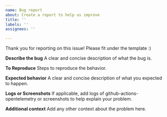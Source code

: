 ```yaml
---
name: Bug report
about: Create a report to help us improve
title: ''
labels: ''
assignees: ''

---
```


Thank you for reporting on this issue! Please fit under the template :)

**Describe the bug**
A clear and concise description of what the bug is.

**To Reproduce**
Steps to reproduce the behavior.

**Expected behavior**
A clear and concise description of what you expected to happen.

**Logs or Screenshots**
If applicable, add logs of github-actions-opentelemetry or screenshots to help explain your problem.

**Additional context**
Add any other context about the problem here.
